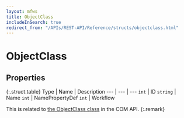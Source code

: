```yaml
---
layout: mfws
title: ObjectClass
includeInSearch: true
redirect_from: "/APIs/REST-API/Reference/structs/objectclass.html"
---
```


# ObjectClass

## Properties

{:.struct.table}
Type | Name | Description
--- | --- | ---
`int` | ID
`string` | Name
`int` | NamePropertyDef
`int` | Workflow

This is related to [the ObjectClass class](https://www.m-files.com/api/documentation/latest/index.html#MFilesAPI~ObjectClass.html) in the COM API.
{:.remark}